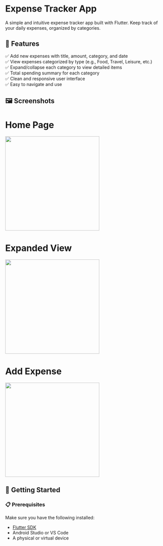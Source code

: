 # Expense Tracker App

A simple and intuitive expense tracker app built with Flutter. Keep track of your daily expenses, organized by categories.

## 📱 Features

✅ Add new expenses with title, amount, category, and date  
✅ View expenses categorized by type (e.g., Food, Travel, Leisure, etc.)  
✅ Expand/collapse each category to view detailed items  
✅ Total spending summary for each category  
✅ Clean and responsive user interface  
✅ Easy to navigate and use

## 🖼️ Screenshots


# **Home Page**
<img src="https://github.com/user-attachments/assets/b7f67f4d-5036-4750-8b9f-29cbb9e3c52f" width="300" />

# **Expanded View**
<img src="https://github.com/user-attachments/assets/1f1b36c1-e241-4a1b-a5a6-7fbc0498ade8" width="300" />

# **Add Expense**  
<img src="https://github.com/user-attachments/assets/9f16ffa7-eac6-4dd4-9067-1961fd972ac1" width="300" />

## 🧪 Getting Started

### 📋 Prerequisites

Make sure you have the following installed:

- [Flutter SDK](https://docs.flutter.dev/get-started/install)
- Android Studio or VS Code
- A physical or virtual device

